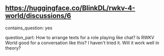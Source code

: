 ## https://huggingface.co/BlinkDL/rwkv-4-world/discussions/6

contains_question: yes

question_part: How to arrange texts for a role playing like chat? Is RWKV World good for a conversation like this? I haven't tried it. Will it work well in theory?